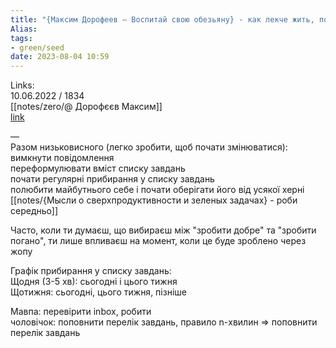```yaml
---
title: "{Максим Дорофеев — Воспитай свою обезьяну} - как лекче жить, по науке"
Alias: 
tags:
- green/seed
date: 2023-08-04 10:59
---
```

Links:  
10.06.2022 / 1834  
[[notes/zero/@ Дорофєєв Максим]]  
[link](https://www.youtube.com/watch?v=DukfcM24tgk)

—  
Разом низьковисного (легко зробити, щоб почати змінюватися):  
вимкнути повідомлення  
переформулювати вміст списку завдань  
почати регулярні прибирання у списку завдань  
полюбити майбутнього себе і почати оберігати його від усякої херні  
[[notes/{Мысли о сверхпродуктивности и зеленых задачах} - роби середньо]]


Часто, коли ти думаєш, що вибираєш між "зробити добре" та "зробити погано", ти лише впливаєш на момент, коли це буде зроблено через жопу


Графік прибирання у списку завдань:  
Щодня (3-5 хв): сьогодні і цього тижня  
Щотижня: сьогодні, цього тижня, пізніше




Мавпа: перевірити inbox, робити  
чоловічок: поповнити перелік завдань, правило n-хвилин => поповнити перелік завдань



